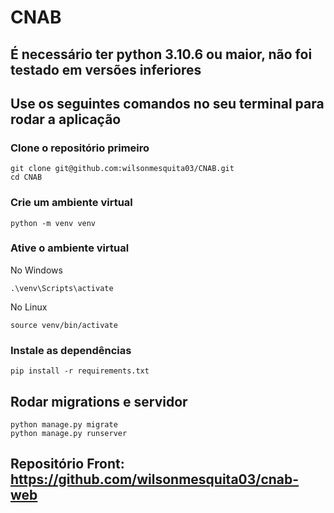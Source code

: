 # CNAB
## É necessário ter python 3.10.6 ou maior, não foi testado em versões inferiores
## Use os seguintes comandos no seu terminal para rodar a aplicação
### Clone o repositório primeiro
```
git clone git@github.com:wilsonmesquita03/CNAB.git
cd CNAB
```
### Crie um ambiente virtual
```
python -m venv venv
```
### Ative o ambiente virtual
No Windows
```
.\venv\Scripts\activate
```
No Linux
```
source venv/bin/activate
```
### Instale as dependências 
```
pip install -r requirements.txt
```
## Rodar migrations e servidor
```
python manage.py migrate
python manage.py runserver
```

## Repositório Front: https://github.com/wilsonmesquita03/cnab-web
